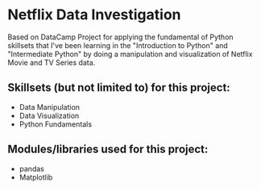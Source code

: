# Netflix Data Investigation
Based on DataCamp Project for applying the fundamental of Python skillsets that I've been learning in the "Introduction to Python" and "Intermediate Python" by doing a manipulation and visualization of Netflix Movie and TV Series data.

## Skillsets (but not limited to) for this project:
- Data Manipulation
- Data Visualization
- Python Fundamentals

## Modules/libraries used for this project:
- pandas
- Matplotlib
